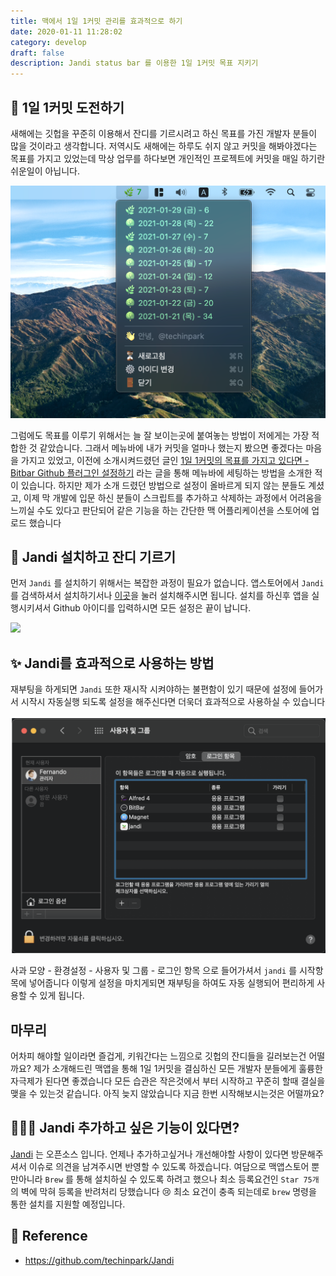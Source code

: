 ```yaml
---
title: 맥에서 1일 1커밋 관리를 효과적으로 하기
date: 2020-01-11 11:28:02
category: develop
draft: false
description: Jandi status bar 를 이용한 1일 1커밋 목표 지키기
---
```


## 🌱 1일 1커밋 도전하기 


새해에는 깃헙을 꾸준히 이용해서 잔디를 기르시려고 하신 목표를 가진 개발자 분들이 많을 것이라고 생각합니다. 
저역시도 새해에는 하루도 쉬지 않고 커밋을 해봐야겠다는 목표를 가지고 있었는데 막상 업무를 하다보면 개인적인 프로젝트에 
커밋을 매일 하기란 쉬운일이 아닙니다.  

![](../../assets/2021-02-03/statusbar.png)

그럼에도 목표를 이루기 위해서는 늘 잘 보이는곳에 붙여놓는 방법이 저에게는 가장 적합한 것 같았습니다. 
그래서 메뉴바에 내가 커밋을 얼마나 했는지 봤으면 좋겠다는 마음을 가지고 있었고, 이전에 소개시켜드렸던 글인 
[1일 1커밋의 목표를 가지고 있다면 - Bitbar Github 플러그인 설정하기](https://fernando.kr/develop/2020-01-11-github-contributions/) 라는 글을 통해 메뉴바에 세팅하는 방법을 소개한 적이 있습니다. 하지만 제가 소개 드렸던 방법으로 설정이 올바르게 되지 않는 분들도 계셨고, 이제 막 개발에 입문 하신 분들이 스크립트를 추가하고 삭제하는 과정에서 어려움을 느끼실 수도 있다고 판단되어 같은 기능을 하는 간단한 맥 어플리케이션을 스토어에 업로드 했습니다 

## 🌳 Jandi 설치하고 잔디 기르기 

먼저 `Jandi` 를 설치하기 위해서는 복잡한 과정이 필요가 없습니다. 
앱스토어에서 `Jandi` 를 검색하셔서 설치하기서나 [이곳](https://apple.co/36xa0df)을 눌러 설치해주시면 됩니다. 
설치를 하신후 앱을 실행시키셔서 Github 아이디를 입력하시면 모든 설정은 끝이 납니다. 

![](../../assets/2021-02-03/username-input.png)


## ✨ Jandi를 효과적으로 사용하는 방법 

재부팅을 하게되면 `Jandi` 또한 재시작 시켜야하는 불편함이 있기 때문에 설정에 들어가서 시작시 자동실행 되도록 설정을 해주신다면 더욱더 효과적으로 사용하실 수 있습니다 

![](../../assets/2021-02-03/login-setting.png)

사과 모양 - 환경설정 - 사용자 및 그룹 - 로그인 항목 으로 들어가셔서 `jandi` 를 시작항목에 넣어줍니다
이렇게 설정을 마치게되면 재부팅을 하여도 자동 실행되어 편리하게 사용할 수 있게 됩니다. 


## 마무리

어차피 해야할 일이라면 즐겁게, 키워간다는 느낌으로 깃헙의 잔디들을 길러보는건 어떨까요? 
제가 소개해드린 맥앱을 통해 1일 1커밋을 결심하신 모든 개발자 분들에게 훌륭한 자극제가 된다면 좋겠습니다 
모든 습관은 작은것에서 부터 시작하고 꾸준히 할때 결실을 맺을 수 있는것 같습니다. 
아직 늦지 않았습니다 지금 한번 시작해보시는것은 어떨까요? 


## 🤷🏻‍♂️ Jandi 추가하고 싶은 기능이 있다면? 

[Jandi](https://github.com/techinpark/Jandi) 는 오픈소스 입니다. 언제나 추가하고싶거나 개선해야할 사항이 있다면 방문해주셔서 이슈로 의견을 남겨주시면 반영할 수 있도록 하겠습니다. 여담으로 맥앱스토어 뿐만아니라 `Brew` 를 통해 설치하실 수 있도록 하려고 했으나 최소 등록요건인 `Star 75개` 의 벽에 막혀 등록을 반려처리 당했습니다 😢
최소 요건이 충족 되는데로 `brew` 명령을 통한 설치를 지원할 예정입니다.  


## 🔗 Reference 

- https://github.com/techinpark/Jandi




